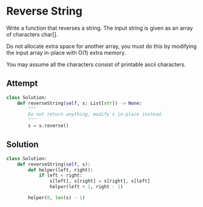 # Reverse String
Write a function that reverses a string. The input string is given as an array of characters char[].

Do not allocate extra space for another array, you must do this by modifying the input array in-place with O(1) extra memory.

You may assume all the characters consist of printable ascii characters.

## Attempt
```py
class Solution:
    def reverseString(self, s: List[str]) -> None:
        """
        Do not return anything, modify s in-place instead.
        """
        s = s.reverse()
```

## Solution
```py
class Solution:
    def reverseString(self, s):
        def helper(left, right):
            if left < right:
                s[left], s[right] = s[right], s[left]
                helper(left + 1, right - 1)

        helper(0, len(s) - 1)
```
